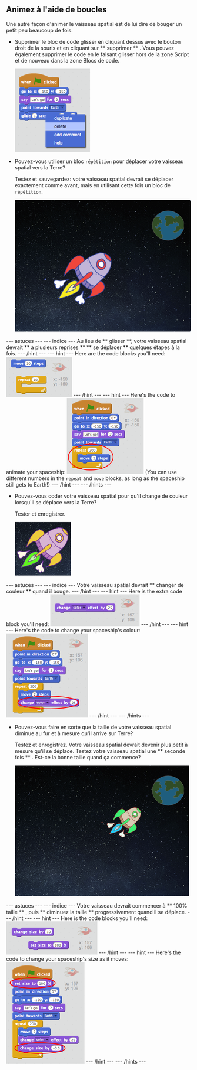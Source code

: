 ## Animez à l'aide de boucles

Une autre façon d'animer le vaisseau spatial est de lui dire de bouger un petit peu beaucoup de fois.

+ Supprimer le bloc de code glisser en cliquant dessus avec le bouton droit de la souris et en cliquant sur ** supprimer ** . Vous pouvez également supprimer le code en le faisant glisser hors de la zone Script et de nouveau dans la zone Blocs de code.
    
    ![Suppression du bloc "glisser"](images/space-delete-glide.png)

+ Pouvez-vous utiliser un bloc `répétition` pour déplacer votre vaisseau spatial vers la Terre?
    
    Testez et sauvegardez: votre vaisseau spatial devrait se déplacer exactement comme avant, mais en utilisant cette fois un bloc de `répétition`.
    
    ![Test d'une animation de vaisseau spatial](images/space-animate-stage.png)

\--- astuces \--- \--- indice \--- Au lieu de ** glisser **, votre vaisseau spatial devrait ** à plusieurs reprises ** ** se déplacer ** quelques étapes à la fois. \--- /hint \--- \--- hint \--- Here are the code blocks you'll need: ![Blocks for an animated spaceship](images/space-repeat-blocks.png) \--- /hint \--- \--- hint \--- Here's the code to animate your spaceship: ![Code for an animated spaceship](images/space-repeat-code.png) (You can use different numbers in the `repeat` and `move` blocks, as long as the spaceship still gets to Earth!) \--- /hint \--- \--- /hints \---

+ Pouvez-vous coder votre vaisseau spatial pour qu'il change de couleur lorsqu'il se déplace vers la Terre?
    
    Tester et enregistrer.
    
    ![Test d'un vaisseau spatial changeant de couleur](images/space-colour-test.png)

\--- astuces \--- \--- indice \--- Votre vaisseau spatial devrait ** changer de couleur ** quand il bouge. \--- /hint \--- \--- hint \--- Here is the extra code block you'll need: ![Block for changing colour](images/space-colour-blocks.png) \--- /hint \--- \--- hint \--- Here's the code to change your spaceship's colour: ![Code for an animated spaceship](images/space-colour-code.png) \--- /hint \--- \--- /hints \---

+ Pouvez-vous faire en sorte que la taille de votre vaisseau spatial diminue au fur et à mesure qu'il arrive sur Terre?
    
    Testez et enregistrez. Votre vaisseau spatial devrait devenir plus petit à mesure qu'il se déplace. Testez votre vaisseau spatial une ** seconde fois ** . Est-ce la bonne taille quand ça commence?
    
    ![Tester un vaisseau spatial rétrécissant](images/space-size-test.png)

\--- astuces \--- \--- indice \--- Votre vaisseau devrait commencer à ** 100% taille ** , puis ** diminuez la taille ** progressivement quand il se déplace. \--- /hint \--- \--- hint \--- Here is the code blocks you'll need: ![Blocks for changing size](images/space-size-blocks.png) \--- /hint \--- \--- hint \--- Here's the code to change your spaceship's size as it moves: ![Code for changing size](images/space-size-code.png) \--- /hint \--- \--- /hints \---
